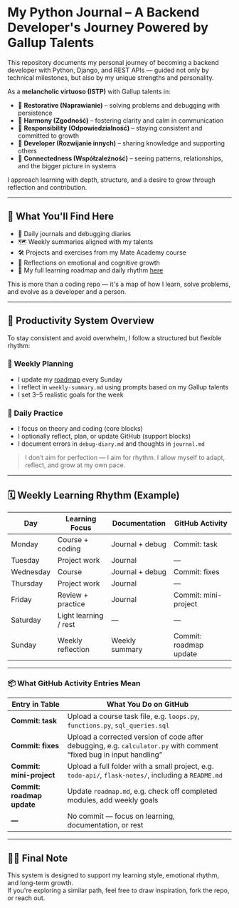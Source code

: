 # My Python Journal – A Backend Developer's Journey Powered by Gallup Talents

This repository documents my personal journey of becoming a backend developer with Python, Django, and REST APIs — guided not only by technical milestones, but also by my unique strengths and personality.

As a **melancholic virtuoso (ISTP)** with Gallup talents in:
- 🔧 **Restorative (Naprawianie)** – solving problems and debugging with persistence  
- 🤝 **Harmony (Zgodność)** – fostering clarity and calm in communication  
- 🧭 **Responsibility (Odpowiedzialność)** – staying consistent and committed to growth  
- 🌱 **Developer (Rozwijanie innych)** – sharing knowledge and supporting others  
- 🔗 **Connectedness (Współzależność)** – seeing patterns, relationships, and the bigger picture in systems  

I approach learning with depth, structure, and a desire to grow through reflection and contribution.

---

## 📁 What You'll Find Here

- 🧠 Daily journals and debugging diaries  
- 🗺️ Weekly summaries aligned with my talents  
- 🛠️ Projects and exercises from my Mate Academy course  
- 🌱 Reflections on emotional and cognitive growth  
- 📍 My full learning roadmap and daily rhythm [here](roadmap.md)

This is more than a coding repo — it's a map of how I learn, solve problems, and evolve as a developer and a person.

---

## 🧭 Productivity System Overview

To stay consistent and avoid overwhelm, I follow a structured but flexible rhythm:

### 🔹 Weekly Planning
- I update my [roadmap](roadmap.md) every Sunday  
- I reflect in `weekly-summary.md` using prompts based on my Gallup talents  
- I set 3–5 realistic goals for the week

### 🔹 Daily Practice
- I focus on theory and coding (core blocks)  
- I optionally reflect, plan, or update GitHub (support blocks)  
- I document errors in `debug-diary.md` and thoughts in `journal.md`

> I don’t aim for perfection — I aim for rhythm. I allow myself to adapt, reflect, and grow at my own pace.

---

## 🗓️ Weekly Learning Rhythm (Example)

| Day         | Learning Focus     | Documentation       | GitHub Activity         |
|-------------|--------------------|----------------------|--------------------------|
| Monday      | Course + coding     | Journal + debug      | Commit: task             |
| Tuesday     | Project work        | Journal              | —                        |
| Wednesday   | Course              | Journal + debug      | Commit: fixes            |
| Thursday    | Project work        | Journal              | —                        |
| Friday      | Review + practice   | Journal              | Commit: mini-project     |
| Saturday    | Light learning / rest | —                  | —                        |
| Sunday      | Weekly reflection   | Weekly summary       | Commit: roadmap update   |

---

### 📦 What GitHub Activity Entries Mean

| Entry in Table           | What You Do on GitHub |
|--------------------------|------------------------|
| **Commit: task**         | Upload a course task file, e.g. `loops.py`, `functions.py`, `sql_queries.sql`  
| **Commit: fixes**        | Upload a corrected version of code after debugging, e.g. `calculator.py` with comment “fixed bug in input handling”  
| **Commit: mini-project** | Upload a full folder with a small project, e.g. `todo-api/`, `flask-notes/`, including a `README.md`  
| **Commit: roadmap update** | Update `roadmap.md`, e.g. check off completed modules, add weekly goals  
| **—**                    | No commit — focus on learning, documentation, or rest  

---

## 🧘‍♀️ Final Note

This system is designed to support my learning style, emotional rhythm, and long-term growth.  
If you're exploring a similar path, feel free to draw inspiration, fork the repo, or reach out.
